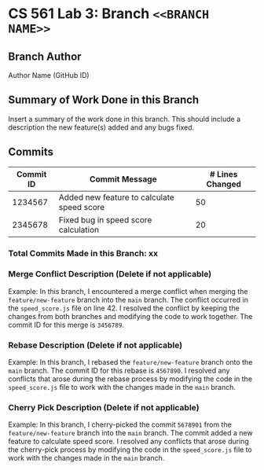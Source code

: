 # CS 561 Lab 3: Branch `<<BRANCH NAME>>`

## Branch Author
Author Name (GitHub ID)

## Summary of Work Done in this Branch
Insert a summary of the work done in this branch. This should include a description the new feature(s) added and any bugs fixed.

## Commits

| Commit ID | Commit Message | # Lines Changed
| --------- | ----------- | ---------------
| 1234567 | Added new feature to calculate speed score | 50
| 2345678 | Fixed bug in speed score calculation | 20

### Total Commits Made in this Branch: xx

### Merge Conflict Description (Delete if not applicable)
Example: In this branch, I encountered a merge conflict when merging the `feature/new-feature` branch into the `main` branch. The conflict occurred in the `speed_score.js` file on line 42. I resolved the conflict by keeping the changes from both branches and modifying the code to work together. The commit ID for this merge is `3456789`.

### Rebase Description (Delete if not applicable)
Example: In this branch, I rebased the `feature/new-feature` branch onto the `main` branch. The commit ID for this rebase is `4567890`. I resolved any conflicts that arose during the rebase process by modifying the code in the `speed_score.js` file to work with the changes made in the `main` branch.

### Cherry Pick Description (Delete if not applicable)
Example: In this branch, I cherry-picked the commit `5678901` from the `feature/new-feature` branch into the `main` branch. The commit added a new feature to calculate speed score. I resolved any conflicts that arose during the cherry-pick process by modifying the code in the `speed_score.js` file to work with the changes made in the `main` branch.
